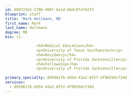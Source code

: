 ```yaml
---
id: 609723e5-2786-406f-be1d-6bdc07af4273
blueprint: staff
title: 'Mark Hollmann, MD'
first_name: Mark
last_name: Hollmann
degree: MD
bio: |2-

              <h4>Medical Education</h4>
              <p>University of Texas Southwestern</p>
              <h4>Residency</h4>
              <p>University of Florida Jacksonville</p>
              <h4>Fellowship</h4>
              <p>University of Florida Jacksonville</p>
          
primary_specialty: 89596176-dd5d-43a2-8f57-df9b59dc73dd
services:
  - 89596176-dd5d-43a2-8f57-df9b59dc73dd
---
```

